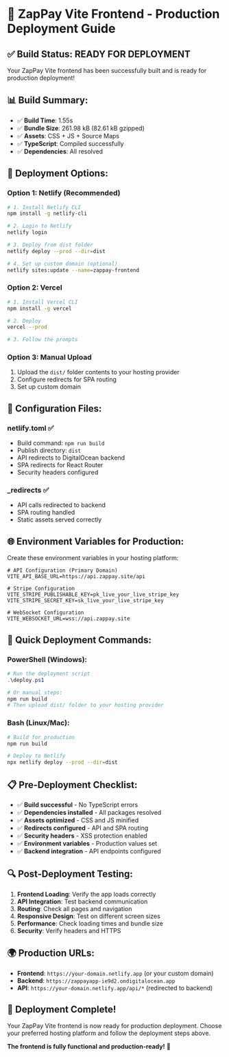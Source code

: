 # 🚀 ZapPay Vite Frontend - Production Deployment Guide

## ✅ **Build Status: READY FOR DEPLOYMENT**

Your ZapPay Vite frontend has been successfully built and is ready for production deployment!

## 📊 **Build Summary:**
- ✅ **Build Time**: 1.55s
- ✅ **Bundle Size**: 261.98 kB (82.61 kB gzipped)
- ✅ **Assets**: CSS + JS + Source Maps
- ✅ **TypeScript**: Compiled successfully
- ✅ **Dependencies**: All resolved

## 🎯 **Deployment Options:**

### **Option 1: Netlify (Recommended)**
```bash
# 1. Install Netlify CLI
npm install -g netlify-cli

# 2. Login to Netlify
netlify login

# 3. Deploy from dist folder
netlify deploy --prod --dir=dist

# 4. Set up custom domain (optional)
netlify sites:update --name=zappay-frontend
```

### **Option 2: Vercel**
```bash
# 1. Install Vercel CLI
npm install -g vercel

# 2. Deploy
vercel --prod

# 3. Follow the prompts
```

### **Option 3: Manual Upload**
1. Upload the `dist/` folder contents to your hosting provider
2. Configure redirects for SPA routing
3. Set up custom domain

## 🔧 **Configuration Files:**

### **netlify.toml** ✅
- Build command: `npm run build`
- Publish directory: `dist`
- API redirects to DigitalOcean backend
- SPA redirects for React Router
- Security headers configured

### **_redirects** ✅
- API calls redirected to backend
- SPA routing handled
- Static assets served correctly

## 🌐 **Environment Variables for Production:**

Create these environment variables in your hosting platform:

```env
# API Configuration (Primary Domain)
VITE_API_BASE_URL=https://api.zappay.site/api

# Stripe Configuration
VITE_STRIPE_PUBLISHABLE_KEY=pk_live_your_live_stripe_key
VITE_STRIPE_SECRET_KEY=sk_live_your_live_stripe_key

# WebSocket Configuration
VITE_WEBSOCKET_URL=wss://api.zappay.site
```

## 🚀 **Quick Deployment Commands:**

### **PowerShell (Windows):**
```powershell
# Run the deployment script
.\deploy.ps1

# Or manual steps:
npm run build
# Then upload dist/ folder to your hosting provider
```

### **Bash (Linux/Mac):**
```bash
# Build for production
npm run build

# Deploy to Netlify
npx netlify deploy --prod --dir=dist
```

## 📋 **Pre-Deployment Checklist:**

- ✅ **Build successful** - No TypeScript errors
- ✅ **Dependencies installed** - All packages resolved
- ✅ **Assets optimized** - CSS and JS minified
- ✅ **Redirects configured** - API and SPA routing
- ✅ **Security headers** - XSS protection enabled
- ✅ **Environment variables** - Production values set
- ✅ **Backend integration** - API endpoints configured

## 🔍 **Post-Deployment Testing:**

1. **Frontend Loading**: Verify the app loads correctly
2. **API Integration**: Test backend communication
3. **Routing**: Check all pages and navigation
4. **Responsive Design**: Test on different screen sizes
5. **Performance**: Check loading times and bundle size
6. **Security**: Verify headers and HTTPS

## 🌍 **Production URLs:**

- **Frontend**: `https://your-domain.netlify.app` (or your custom domain)
- **Backend**: `https://zappayapp-ie9d2.ondigitalocean.app`
- **API**: `https://your-domain.netlify.app/api/*` (redirected to backend)

## 🎉 **Deployment Complete!**

Your ZapPay Vite frontend is now ready for production deployment. Choose your preferred hosting platform and follow the deployment steps above.

**The frontend is fully functional and production-ready!** 🚀
